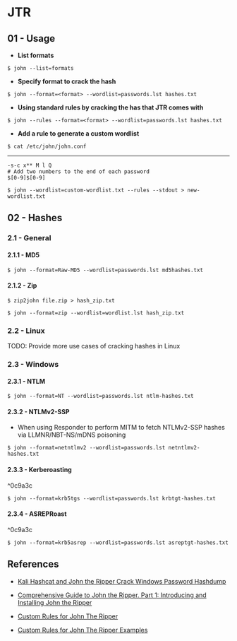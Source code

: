 # JTR

## 01 - Usage

- **List formats**

`$ john --list=formats`

- **Specify format to crack the hash**

`$ john --format=<format> --wordlist=passwords.lst hashes.txt`

- **Using standard rules by cracking the has that JTR comes with**

`$ john --rules --format=<format> --wordlist=passwords.lst hashes.txt`

- **Add a rule to generate a custom wordlist**

`$ cat /etc/john/john.conf`

---

```
-s-c x** M l Q  
# Add two numbers to the end of each password  
$[0-9]$[0-9]
```

`$ john --wordlist=custom-wordlist.txt --rules --stdout > new-wordlist.txt`

## 02 - Hashes

### 2.1 - General

#### 2.1.1 - MD5

`$ john --format=Raw-MD5 --wordlist=passwords.lst md5hashes.txt`

#### 2.1.2 - Zip

`$ zip2john file.zip > hash_zip.txt`

`$ john --format=zip --wordlist=wordlist.lst hash_zip.txt`

### 2.2 - Linux

TODO: Provide more use cases of cracking hashes in Linux

### 2.3 - Windows

#### 2.3.1 - NTLM

`$ john --format=NT --wordlist=passwords.lst ntlm-hashes.txt`

#### 2.3.2 - NTLMv2-SSP

- When using Responder to perform MITM to fetch NTLMv2-SSP hashes via LLMNR/NBT-NS/mDNS poisoning

`$ john --format=netntlmv2 --wordlist=passwords.lst netntlmv2-hashes.txt`

#### 2.3.3 - Kerberoasting

^0c9a3c

`$ john --format=krb5tgs --wordlist=passwords.lst krbtgt-hashes.txt`

#### 2.3.4 - ASREPRoast

^0c9a3c

`$ john --format=krb5asrep --wordlist=passwords.lst asreptgt-hashes.txt`

## References

- [Kali Hashcat and John the Ripper Crack Windows Password Hashdump](https://pentesthacker.wordpress.com/2020/12/27/kali-hashcat-and-john-the-ripper-crack-windows-password-hashdump/)

- [Comprehensive Guide to John the Ripper. Part 1: Introducing and Installing John the Ripper](https://miloserdov.org/?p=4961&PageSpeed=noscript)

- [Custom Rules for John The Ripper](https://web.archive.org/web/20200813234129/https://gracefulsecurity.com/custom-rules-for-john-the-ripper/)

- [Custom Rules for John The Ripper Examples](https://web.archive.org/web/20200814150401/https://gracefulsecurity.com/custom-rules-for-john-the-ripper-examples/)